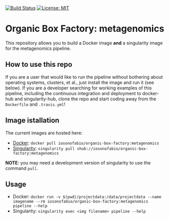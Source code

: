 [![Build Status](https://travis-ci.org/iosonofabio/organic-box-factory.svg?branch=metagenomics)](https://travis-ci.org/iosonofabio/organic-box-factory)
[![License: MIT](https://img.shields.io/badge/License-MIT-yellow.svg)](https://opensource.org/licenses/MIT)

# Organic Box Factory: metagenomics
This repository allows you to build a Docker image **and** a singularity image for the metagenomics pipeline.

## How to use this repo
If you are a user that would like to run the pipeline without bothering about operating systems, clusters, et al., just install the image and run it (see below). If you are a developer searching for working examples of this pipeline, including the continuous integration and deployment to docker-hub and singularity-hub, clone the repo and start coding away from the `Dockerfile` and `.travis.yml`!

## Image istallation
The current images are hosted here:

 - [Docker](https://hub.docker.com/r/iosonofabio/organic-box-factory/): `docker pull iosonofabio/organic-box-factory:metagenomics`
 - [Singularity](https://singularity-hub.org/collections/141/): `singularity pull shub://iosonofabio/organic-box-factory:metagenomics`

**NOTE**: you may need a development version of singularity to use the command `pull`.

## Usage

 - Docker: `docker run -v $(pwd)/projectdata:/data/projectdata --name imagename --rm iosonofabio/organic-box-factory:metagenomics pipeline --help`
 - Singularity: `singularity exec <img filename> pipeline --help`
